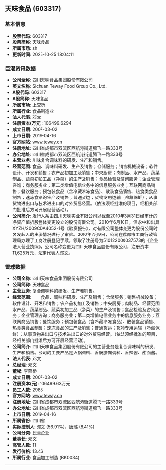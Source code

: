 ## 天味食品 (603317)

### 基本信息

- **股票代码**: 603317
- **股票简称**: 天味食品
- **所属市场**: sh
- **更新时间**: 2025-10-25 18:04:11

### 巨潮资讯数据

- **公司全称**: 四川天味食品集团股份有限公司
- **英文名称**: Sichuan Teway Food Group Co., Ltd.
- **A股代码**: 603317
- **A股简称**: 天味食品
- **所属市场**: 上交所
- **所属行业**: 食品制造业
- **法人代表**: 邓文
- **注册资本(万元)**: 106499.6294
- **成立日期**: 2007-03-02
- **上市日期**: 2019-04-16
- **官方网站**: www.teway.cn
- **注册地址**: 四川省成都市双流区西航港街道腾飞一路333号
- **办公地址**: 四川省成都市双流区西航港街道腾飞一路333号
- **主营业务**: 川味复合调味料的研发、生产和销售。
- **经营范围**: 食品、调味料研发、生产及销售；仓储服务；销售机械设备；软件设计、开发和销售；农产品初加工及销售；中央厨房；肉制品、水产品、蔬菜制品、蔬菜初加工品（净菜）的生产及销售；食品检验及咨询服务；企业管理咨询；商务服务业；第二类增值电信业务中的信息服务业务；互联网商品销售；餐饮服务；预包装食品（含冷藏冷冻食品）、散装食品销售、热食类食品制售；速冻食品的生产及销售；普通货运；货物专用运输（冷藏保鲜）；从事货物进出口与技术进出口的对外贸易经营。（依法须经批准的项目，经相关部门批准后方可开展经营活动）。
- **公司简介**: 发行人系由四川天味实业有限公司以截至2010年3月31日经审计的净资产值折股整体变更设立的股份有限公司。2010年6月10日，信永中和出具XYZH/2009CDA4052-1号《验资报告》，对有限公司整体变更为股份公司时各发起人的出资情况进行了审验。2010年7月9日，公司在成都市工商行政管理局办理了工商注册登记手续，领取了注册号为510122000037573的《企业法人营业执照》，公司名称变更为四川天味食品股份有限公司，注册资本11,625万元，法定代表人邓文。

### 雪球数据

- **公司全称**: 四川天味食品集团股份有限公司
- **公司简称**: 天味食品
- **主营业务**: 复合调味料的研发、生产和销售。
- **经营范围**: 　　食品、调味料研发、生产及销售；仓储服务；销售机械设备；软件设计、开发和销售；农产品初加工及销售；中央厨房；肉制品、经营范围水产品、蔬菜制品、蔬菜初加工品（净菜）的生产及销售；食品检验及咨询服务；企业管理咨询；商务服务业；第二类增值电信业务中的信息服务业务；互联网商品销售；餐饮服务；预包装食品（含冷藏冷冻食品）、散装食品销售、热食类食品制售；速冻食品的生产及销售；普通货运；货物专用运输（冷藏保鲜）；从事货物进出口与技术进出口的对外贸易经营。（依法须经批准的项目，经相关部门批准后方可开展经营活动）。
- **公司简介**: 四川天味食品集团股份有限公司的主营业务是复合调味料的研发、生产和销售。公司的主要产品是火锅调料、香肠腊肉调料、香辣酱、甜面酱。
- **法人代表**: 邓文
- **总经理**: 邓文
- **董秘**: 李燕桥
- **成立日期**: 2007-03-02
- **注册资本(元)**: 106499.63万元
- **员工人数**: 2988
- **官方网站**: www.teway.cn
- **注册地址**: 四川省成都市双流区西航港街道腾飞一路333号
- **办公地址**: 四川省成都市双流区西航港街道腾飞一路333号
- **上市日期**: 2019-04-16
- **所属省份**: 四川省
- **实际控制人**: 邓文 (56.91%)，唐璐 (8.41%)
- **公司分类**: 民营企业
- **董事长**: 邓文
- **高管人数**: 11
- **发行价格**: 13.46
- **所属行业**: 食品加工制造 (BK0034)

---